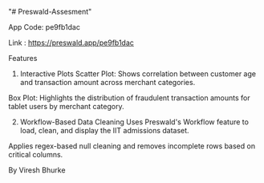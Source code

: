 "# Preswald-Assesment"

App Code: pe9fb1dac

Link : https://preswald.app/pe9fb1dac

Features
1. Interactive Plots
Scatter Plot: Shows correlation between customer age and transaction amount across merchant categories.

Box Plot: Highlights the distribution of fraudulent transaction amounts for tablet users by merchant category.

2. Workflow-Based Data Cleaning
Uses Preswald's Workflow feature to load, clean, and display the IIT admissions dataset.

Applies regex-based null cleaning and removes incomplete rows based on critical columns.

By Viresh Bhurke
